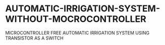 # AUTOMATIC-IRRIGATION-SYSTEM-WITHOUT-MOCROCONTROLLER
MICROCONTROLLER FREE AUTOMATIC IRRIGATION SYSTEM USING TRANSISTOR AS A SWITCH
